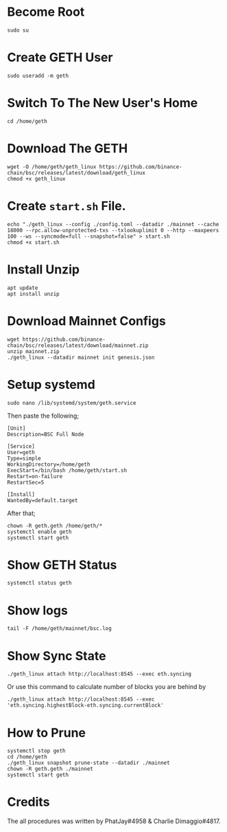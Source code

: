 # Become Root
```
sudo su
```

# Create GETH User
```
sudo useradd -m geth
```

# Switch To The New User's Home
```
cd /home/geth
```

# Download The GETH
```
wget -O /home/geth/geth_linux https://github.com/binance-chain/bsc/releases/latest/download/geth_linux
chmod +x geth_linux
```

# Create `start.sh` File.
```
echo "./geth_linux --config ./config.toml --datadir ./mainnet --cache 18000 --rpc.allow-unprotected-txs --txlookuplimit 0 --http --maxpeers 100 --ws --syncmode=full --snapshot=false" > start.sh
chmod +x start.sh
```

# Install Unzip
```
apt update
apt install unzip
```

# Download Mainnet Configs
```
wget https://github.com/binance-chain/bsc/releases/latest/download/mainnet.zip
unzip mainnet.zip
./geth_linux --datadir mainnet init genesis.json
```

# Setup systemd
```
sudo nano /lib/systemd/system/geth.service
```

Then paste the following;

```
[Unit]
Description=BSC Full Node

[Service]
User=geth
Type=simple
WorkingDirectory=/home/geth
ExecStart=/bin/bash /home/geth/start.sh
Restart=on-failure
RestartSec=5

[Install]
WantedBy=default.target
```

After that;

```
chown -R geth.geth /home/geth/*
systemctl enable geth
systemctl start geth
```

# Show GETH Status
```
systemctl status geth
```

# Show logs
```
tail -F /home/geth/mainnet/bsc.log
```

# Show Sync State
```
./geth_linux attach http://localhost:8545 --exec eth.syncing
```
Or use this command to calculate number of blocks you are behind by
```
./geth_linux attach http://localhost:8545 --exec 'eth.syncing.highestBlock-eth.syncing.currentBlock'
```
# How to Prune
```
systemctl stop geth 
cd /home/geth
./geth_linux snapshot prune-state --datadir ./mainnet
chown -R geth.geth ./mainnet
systemctl start geth
```

# Credits
The all procedures was written by PhatJay#4958 & Charlie Dimaggio#4817.
